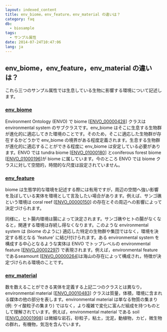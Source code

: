 ```yaml
---
layout: indexed_content
title: env_biome，env_feature，env_material の違いは？
category: faq
db:
  - biosample
tags: 
  - サンプル属性
date: 2014-07-24T10:47:06
lang: ja
---
```


## env_biome，env_feature，env_material の違いは？

<p>これら三つのサンプル属性では生息している生物に影響する環境について記述します。</p>
<h3 id="biome"><a href="/biosample/attribute-e.html?all=all#env_biome">env_biome</a></h3>
<p>Environment Ontology (ENVO) で biome [<a href="http://bioportal.bioontology.org/ontologies/ENVO?p=classes&amp;conceptid=http%3A%2F%2Fpurl.obolibrary.org%2Fobo%2FENVO_00000428">ENVO_00000428</a>] クラスは environmental system のサブクラスです。env_biome はそこに生息する生物群が進化的に適応してきた環境のことです。そのため，そこに適応した生物群が存在するかどうかで env_biome の境界がある程度定義されます。生息する生物群が進化的に適応することができる程度に env_biome は安定している必要があります。ENVO では tundra biome [<a href="http://bioportal.bioontology.org/ontologies/ENVO/?p=classes&amp;conceptid=http%3A%2F%2Fpurl.obolibrary.org%2Fobo%2FENVO_01000180">ENVO_01000180</a>] とconiferous forest biome [<a href="http://bioportal.bioontology.org/ontologies/ENVO/?p=classes&conceptid=http%3A%2F%2Fpurl.obolibrary.org%2Fobo%2FENVO_01000196">ENVO_01000196</a>]が biome に属しています。今のところ ENVO では biome クラスに対して空間的，時間的な尺度は設定されていません。</p>
<h3 id="feature"><a href="/biosample/attribute-e.html?all=all#env_feature">env_feature</a></h3>
<p>biome は生態学的な環境を記述する際には有用ですが，周辺の空間へ強い影響を及ぼしている実体を環境として言及したい場合があります。例えば、サンゴ礁という環境は coral reef [<a href="http://bioportal.bioontology.org/ontologies/ENVO/?p=classes&amp;conceptid=http%3A%2F%2Fpurl.obolibrary.org%2Fobo%2FENVO_00000150&amp;jump_to_nav=true">ENVO_00000150</a>] の存在とその周辺への影響によって決定づけられます。</p>
<p>同様に，ヒト腸内環境は腸によって決定されます。サンゴ礁やヒトの腸がなくなると，関連する環境は存続し得なくなります。このような environmental system は (biome のように) 適応した特定の生物群や集団ではなく，環境を決定する核となる 'feature' に結び付けられます。ある environmental system を構成する中心となるような実体は ENVO でトップレベルの environmental feature [<a href="http://bioportal.bioontology.org/ontologies/ENVO?p=classes&amp;conceptid=http%3A%2F%2Fpurl.obolibrary.org%2Fobo%2FENVO_00002297">ENVO_00002297</a>] で表現されます。例えば，environmental feature であるseamount [<a href="http://bioportal.bioontology.org/ontologies/ENVO/?p=classes&amp;conceptid=http%3A%2F%2Fpurl.obolibrary.org%2Fobo%2FENVO_00000264&amp;jump_to_nav=true">ENVO_00000264</a>]は海山の存在によって構成され，特徴が決定づけられる環境のことです。</p>
<h3 id="material"><a href="/biosample/attribute-e.html?all=all#env_material">env_material</a></h3>
<p>数を数えることができる実体を定義する上記二つのクラスとは異なり，environmental material [<a href="http://bioportal.bioontology.org/ontologies/ENVO?p=classes&amp;conceptid=http%3A%2F%2Fpurl.obolibrary.org%2Fobo%2FENVO_00010483">ENVO_00010483</a>] クラスは質量，体積，環境に含まれる媒体の他の部分を表します。environmental material は単なる物質の集まり (例: ケイ酸粒子の集まり) ではなく，より複雑で変化に富んだ組成を持つものとして理解されています。例えば，environmental material である soil [<a href="http://bioportal.bioontology.org/ontologies/ENVO?p=classes&amp;conceptid=http%3A%2F%2Fpurl.obolibrary.org%2Fobo%2FENVO_00001998">ENVO_00001998</a>] は微細な岩石，砂粒子，粘土，沈泥，動植物，カビ，微生物の群れ，有機物，気泡を含んでいます。</p>